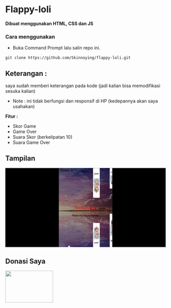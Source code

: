 # Flappy-loli

<b>Dibuat menggunakan HTML, CSS dan JS</b>

 <h3>Cara menggunakan</h3>

 - Buka Command Prompt lalu salin repo ini.
  ```
  git clone https://github.com/Skinnoying/flappy-loli.git
  ```

## Keterangan :

saya sudah memberi keterangan pada kode (jadi kalian bisa memodifikasi sesuka kalian)

- Note : ini tidak berfungsi dan responsif di HP (kedepannya akan saya usahakan)

<b>Fitur :</b>

- Skor Game
- Game Over
- Suara Skor (berkelipatan 10)
- Suara Game Over

## Tampilan

<img src="result.png">

## Donasi Saya

<a href="https://saweria.co/raiinime"><img src="https://encrypted-tbn0.gstatic.com/images?q=tbn:ANd9GcRSgKi7Mc1FoMIv29bNffen93Td9Cvw7pPqOA&s" width="150px" height="100px">

